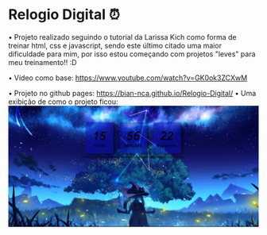 # Relogio Digital ⏰


  • Projeto realizado seguindo o tutorial da Larissa Kich como forma de treinar html, css e javascript, sendo este último citado uma maior dificuldade para mim, por isso estou começando com projetos "leves" para meu treinamento!! :D 
  
  • Vídeo como base: https://www.youtube.com/watch?v=GK0ok3ZCXwM

  • Projeto no github pages: https://bian-nca.github.io/Relogio-Digital/
  • Uma exibição de como o projeto ficou: 
  <img src="exibição.png">
